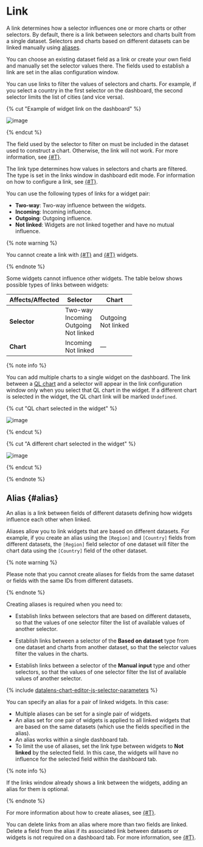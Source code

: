 # Link

A link determines how a selector influences one or more charts or other selectors. By default, there is a link between selectors and charts built from a single dataset. Selectors and charts based on different datasets can be linked manually using [aliases](#alias).

You can choose an existing dataset field as a link or create your own field and manually set the selector values there. The fields used to establish a link are set in the alias configuration window.

You can use links to filter the values of selectors and charts. For example, if you select a country in the first selector on the dashboard, the second selector limits the list of cities (and vice versa).

{% cut "Example of widget link on the dashboard" %}

![image](../../_assets/datalens/concepts/dashboard-link-example.gif)

{% endcut %}

The field used by the selector to filter on must be included in the dataset used to construct a chart. Otherwise, the link will not work. For more information, see [{#T}](../concepts/data-join.md).

The link type determines how values in selectors and charts are filtered. The type is set in the links window in dashboard edit mode. For information on how to configure a link, see [{#T}](../operations/dashboard/dashboard-links.md).

You can use the following types of links for a widget pair:

* **Two-way**: Two-way influence between the widgets.
* **Incoming**: Incoming influence.
* **Outgoing**: Outgoing influence.
* **Not linked**: Widgets are not linked together and have no mutual influence.

{% note warning %}

You cannot create a link with [{#T}](./widget.md#text) and [{#T}](./widget.md#title) widgets.

{% endnote %}

Some widgets cannot influence other widgets. The table below shows possible types of links between widgets:

Affects/Affected | Selector | Chart
----- | ----- | -----
**Selector** | Two-way<br/>Incoming<br/>Outgoing<br/>Not linked | Outgoing<br/>Not linked
**Chart**| Incoming<br/>Not linked | —

{% note info %}

You can add multiple charts to a single widget on the dashboard. The link between a [QL chart](../concepts/chart/ql-charts.md) and a selector will appear in the link configuration window only when you select that QL chart in the widget. If a different chart is selected in the widget, the QL chart link will be marked `Undefined`.

{% cut "QL chart selected in the widget" %}

![image](../../_assets/datalens/dashboard/links/ql-chart-link-active.png)

{% endcut %}

{% cut "A different chart selected in the widget" %}

![image](../../_assets/datalens/dashboard/links/ql-chart-link-inactive.png)

{% endcut %}

{% endnote %}

## Alias {#alias}

An alias is a link between fields of different datasets defining how widgets influence each other when linked.

Aliases allow you to link widgets that are based on different datasets. For example, if you create an alias using the `[Region]` and `[Country]` fields from different datasets, the `[Region]` field selector of one dataset will filter the chart data using the `[Country]` field of the other dataset.

{% note warning %}

Please note that you cannot create aliases for fields from the same dataset or fields with the same IDs from different datasets.

{% endnote %}

Creating aliases is required when you need to:

* Establish links between selectors that are based on different datasets, so that the values of one selector filter the list of available values of another selector.

* Establish links between a selector of the **Based on dataset** type from one dataset and charts from another dataset, so that the selector values filter the values in the charts.

* Establish links between a selector of the **Manual input** type and other selectors, so that the values of one selector filter the list of available values of another selector.


{% include [datalens-chart-editor-js-selector-parameters](../../_includes/datalens/datalens-chart-editor-js-selector-parameters.md) %}


You can specify an alias for a pair of linked widgets. In this case:

* Multiple aliases can be set for a single pair of widgets.
* An alias set for one pair of widgets is applied to all linked widgets that are based on the same datasets (which use the fields specified in the alias).
* An alias works within a single dashboard tab.
* To limit the use of aliases, set the link type between widgets to **Not linked** by the selected field. In this case, the widgets will have no influence for the selected field within the dashboard tab.

{% note info %}

If the links window already shows a link between the widgets, adding an alias for them is optional.

{% endnote %}

For more information about how to create aliases, see [{#T}](../operations/dashboard/create-alias.md).

You can delete links from an alias where more than two fields are linked. Delete a field from the alias if its associated link between datasets or widgets is not required on a dashboard tab. For more information, see [{#T}](../operations/dashboard/edit-alias.md).

